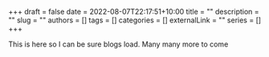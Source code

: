 +++ 
draft = false
date = 2022-08-07T22:17:51+10:00
title = ""
description = ""
slug = ""
authors = []
tags = []
categories = []
externalLink = ""
series = []
+++

This is here so I can be sure blogs load. Many many more to come
